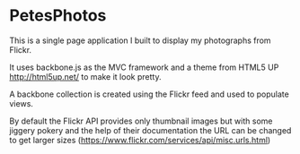 PetesPhotos
===========

This is a single page application I built to display my photographs from Flickr. 

It uses backbone.js as the MVC framework and a theme from HTML5 UP http://html5up.net/ to make it look pretty. 

A backbone collection is created using the Flickr feed and used to populate views. 

By default the Flickr API provides only thumbnail images but with some jiggery pokery and the help of their documentation the URL can be changed to get larger sizes (https://www.flickr.com/services/api/misc.urls.html)

